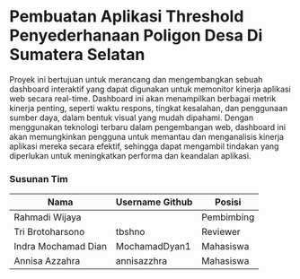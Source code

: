 # Pembuatan Aplikasi Threshold Penyederhanaan Poligon Desa Di Sumatera Selatan

Proyek ini bertujuan untuk merancang dan mengembangkan sebuah dashboard interaktif yang dapat digunakan untuk memonitor kinerja aplikasi web secara real-time. Dashboard ini akan menampilkan berbagai metrik kinerja penting, seperti waktu respons, tingkat kesalahan, dan penggunaan sumber daya, dalam bentuk visual yang mudah dipahami. Dengan menggunakan teknologi terbaru dalam pengembangan web, dashboard ini akan memungkinkan pengguna untuk memantau dan menganalisis kinerja aplikasi mereka secara efektif, sehingga dapat mengambil tindakan yang diperlukan untuk meningkatkan performa dan keandalan aplikasi.

### Susunan Tim

Nama|Username Github|Posisi
---|---|---
Rahmadi Wijaya||Pembimbing
Tri Brotoharsono|tbshno|Reviewer
Indra Mochamad Dian|MochamadDyan1|Mahasiswa
Annisa Azzahra|annisazzhra|Mahasiswa
